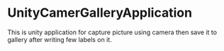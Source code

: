 # UnityCamerGalleryApplication
This is unity application for capture picture using camera then save it to gallery after writing few labels on it.
